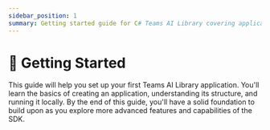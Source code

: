 ```yaml
---
sidebar_position: 1
summary: Getting started guide for C# Teams AI Library covering application setup, structure, and local development.
---
```


# 🚀 Getting Started

This guide will help you set up your first Teams AI Library application. You'll learn the basics of creating an application, understanding its structure, and running it locally. By the end of this guide, you'll have a solid foundation to build upon as you explore more advanced features and capabilities of the SDK.
